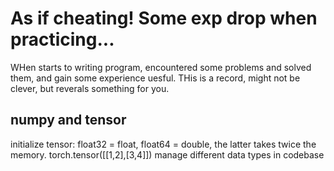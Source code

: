 # As if cheating! Some exp drop when practicing...

WHen starts to writing program, encountered some problems and solved them, and gain some experience uesful. THis is a record, might not be clever, but reverals something for you.

## numpy and tensor
initialize tensor: float32 = float, float64 = double, the latter takes twice the memory.
torch.tensor([[1,2],[3,4]])
manage different data types in codebase
